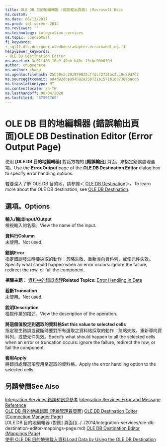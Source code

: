 ```yaml
---
title: OLE DB 目的地編輯器 (錯誤輸出頁面) |Microsoft Docs
ms.custom: ''
ms.date: 06/13/2017
ms.prod: sql-server-2014
ms.reviewer: ''
ms.technology: integration-services
ms.topic: conceptual
f1_keywords:
- sql12.dts.designer.oledbdestadapter.errorhandling.f1
helpviewer_keywords:
- OLE DB Destination Editor
ms.assetid: 3c01f480-16c9-49eb-b40c-13cbc90b019d
author: chugugrace
ms.author: chugu
ms.openlocfilehash: 25bf9e3c293879022cffdcf2731bc2cc9e20d7d3
ms.sourcegitcommit: ad4d92dce894592a259721a1571b1d8736abacdb
ms.translationtype: MT
ms.contentlocale: zh-TW
ms.lasthandoff: 08/04/2020
ms.locfileid: "87592760"
---
```

# <a name="ole-db-destination-editor-error-output-page"></a><span data-ttu-id="11bb0-102">OLE DB 目的地編輯器 (錯誤輸出頁面)</span><span class="sxs-lookup"><span data-stu-id="11bb0-102">OLE DB Destination Editor (Error Output Page)</span></span>
  <span data-ttu-id="11bb0-103">使用 **[OLE DB 目的地編輯器]** 對話方塊的 **[錯誤輸出]** 頁面，來指定錯誤處理選項。</span><span class="sxs-lookup"><span data-stu-id="11bb0-103">Use the **Error Output** page of the **OLE DB Destination Editor** dialog box to specify error handling options.</span></span>  
  
 <span data-ttu-id="11bb0-104">若要深入了解 OLE DB 目的地，請參閱＜ [OLE DB Destination](data-flow/ole-db-destination.md)＞。</span><span class="sxs-lookup"><span data-stu-id="11bb0-104">To learn more about the OLE DB destination, see [OLE DB Destination](data-flow/ole-db-destination.md).</span></span>  
  
## <a name="options"></a><span data-ttu-id="11bb0-105">選項。</span><span class="sxs-lookup"><span data-stu-id="11bb0-105">Options</span></span>  
 <span data-ttu-id="11bb0-106">**輸入/輸出**</span><span class="sxs-lookup"><span data-stu-id="11bb0-106">**Input/Output**</span></span>  
 <span data-ttu-id="11bb0-107">檢視輸入的名稱。</span><span class="sxs-lookup"><span data-stu-id="11bb0-107">View the name of the input.</span></span>  
  
 <span data-ttu-id="11bb0-108">**資料行**</span><span class="sxs-lookup"><span data-stu-id="11bb0-108">**Column**</span></span>  
 <span data-ttu-id="11bb0-109">未使用。</span><span class="sxs-lookup"><span data-stu-id="11bb0-109">Not used.</span></span>  
  
 <span data-ttu-id="11bb0-110">**錯誤**</span><span class="sxs-lookup"><span data-stu-id="11bb0-110">**Error**</span></span>  
 <span data-ttu-id="11bb0-111">指定錯誤發生時要採取的動作：忽略失敗、重新導向資料列，或使元件失效。</span><span class="sxs-lookup"><span data-stu-id="11bb0-111">Specify what should happen when an error occurs: ignore the failure, redirect the row, or fail the component.</span></span>  
  
 <span data-ttu-id="11bb0-112">**相關主題：** [資料中的錯誤處理](data-flow/error-handling-in-data.md)</span><span class="sxs-lookup"><span data-stu-id="11bb0-112">**Related Topics:** [Error Handling in Data](data-flow/error-handling-in-data.md)</span></span>  
  
 <span data-ttu-id="11bb0-113">**截斷**</span><span class="sxs-lookup"><span data-stu-id="11bb0-113">**Truncation**</span></span>  
 <span data-ttu-id="11bb0-114">未使用。</span><span class="sxs-lookup"><span data-stu-id="11bb0-114">Not used.</span></span>  
  
 <span data-ttu-id="11bb0-115">**說明**</span><span class="sxs-lookup"><span data-stu-id="11bb0-115">**Description**</span></span>  
 <span data-ttu-id="11bb0-116">檢視作業的描述。</span><span class="sxs-lookup"><span data-stu-id="11bb0-116">View the description of the operation.</span></span>  
  
 <span data-ttu-id="11bb0-117">**將這個值設定到選取的資料格**</span><span class="sxs-lookup"><span data-stu-id="11bb0-117">**Set this value to selected cells**</span></span>  
 <span data-ttu-id="11bb0-118">指定發生錯誤或截斷時要對所有選取之資料格採取的動作：忽略失敗、重新導向資料列，或使元件失效。</span><span class="sxs-lookup"><span data-stu-id="11bb0-118">Specify what should happen to all the selected cells when an error or truncation occurs: ignore the failure, redirect the row, or fail the component.</span></span>  
  
 <span data-ttu-id="11bb0-119">**套用**</span><span class="sxs-lookup"><span data-stu-id="11bb0-119">**Apply**</span></span>  
 <span data-ttu-id="11bb0-120">將錯誤處理選項套用至選取的資料格。</span><span class="sxs-lookup"><span data-stu-id="11bb0-120">Apply the error handling option to the selected cells.</span></span>  
  
## <a name="see-also"></a><span data-ttu-id="11bb0-121">另請參閱</span><span class="sxs-lookup"><span data-stu-id="11bb0-121">See Also</span></span>  
 <span data-ttu-id="11bb0-122">[Integration Services 錯誤和訊息參考](../../2014/integration-services/integration-services-error-and-message-reference.md) </span><span class="sxs-lookup"><span data-stu-id="11bb0-122">[Integration Services Error and Message Reference](../../2014/integration-services/integration-services-error-and-message-reference.md) </span></span>  
 <span data-ttu-id="11bb0-123">[OLE DB 目的地編輯器 &#40;連線管理員頁面&#41;](../../2014/integration-services/ole-db-destination-editor-connection-manager-page.md) </span><span class="sxs-lookup"><span data-stu-id="11bb0-123">[OLE DB Destination Editor &#40;Connection Manager Page&#41;](../../2014/integration-services/ole-db-destination-editor-connection-manager-page.md) </span></span>  
 <span data-ttu-id="11bb0-124">[OLE DB 目的地編輯器 &#40;對應] 頁面&#41;](../../2014/integration-services/ole-db-destination-editor-mappings-page.md) </span><span class="sxs-lookup"><span data-stu-id="11bb0-124">[OLE DB Destination Editor &#40;Mappings Page&#41;](../../2014/integration-services/ole-db-destination-editor-mappings-page.md) </span></span>  
 [<span data-ttu-id="11bb0-125">使用 OLE DB 目的地來載入資料</span><span class="sxs-lookup"><span data-stu-id="11bb0-125">Load Data by Using the OLE DB Destination</span></span>](data-flow/load-data-by-using-the-ole-db-destination.md)  
  
  
